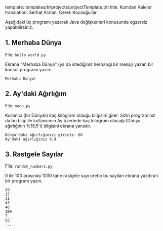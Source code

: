 template: templates/tr/projects/projectTemplate.ptl
title: Kumdan Kaleler
translation: Serhat Arslan, Ceren Kocaoğullar

Aşağıdaki üç programı yazarak Java değişkenleri konusunda egzersiz yapabilirsiniz.

## 1. Merhaba Dünya

File: `hello_world.py`

Ekrana "Merhaba Dünya" (ya da istediğiniz herhangi bir mesaj) yazan bir konsol programı yazın:

```
Merhaba Dünya!
```

## 2. Ay'daki Ağırlığım

File: `moon.py`

Kullanıcı (bir Dünyalı) kaç kilogram olduğu bilgisini girer. Sizin programınız da bu bilgi ile kullanıcının Ay üzerinde kaç kilogram olacağı (Dünya ağırlığının %16,5'i) bilgisini ekrana yansıtır.

```
Dünya'daki ağırlığınızı giriniz: 60
Ay'daki ağırlığınız 9.9
```

## 3. Rastgele Sayılar

File: `random_numbers.py`

0 ile 100 arasında 1000 tane rastgele sayı üretip bu sayıları ekrana yazdıran bir program yazın.

```
29
25
11
47
46
100
7
55
...
```
